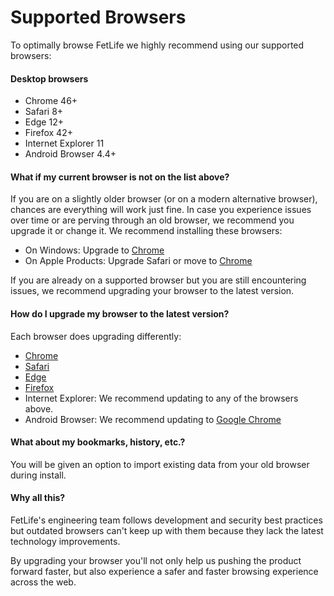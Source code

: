 # Supported Browsers

To optimally browse FetLife we highly recommend using our supported browsers:

#### Desktop browsers

* Chrome 46+
* Safari 8+
* Edge 12+
* Firefox 42+
* Internet Explorer 11
* Android Browser 4.4+

#### What if my current browser is not on the list above?

If you are on a slightly older browser (or on a modern alternative browser), chances are everything will work just fine. In case you experience issues over time or are perving through an old browser, we recommend you upgrade it or change it. We recommend installing these browsers:

- On Windows: Upgrade to [Chrome](http://www.google.com/chrome)
- On Apple Products: Upgrade Safari or move to [Chrome](http://www.google.com/chrome)

If you are already on a supported browser but you are still encountering issues, we recommend upgrading your browser to the latest version.

#### How do I upgrade my browser to the latest version?

Each browser does upgrading differently:

* [Chrome](https://support.google.com/chrome/answer/95414?co=GENIE.Platform%3DDesktop&hl=en)
* [Safari](https://support.apple.com/en-us/HT204416)
* [Edge](https://docs.microsoft.com/en-us/deployedge/microsoft-edge-sysupdate-windows-updates)
* [Firefox](https://support.mozilla.org/en-US/kb/update-firefox-latest-release)
* Internet Explorer: We recommend updating to any of the browsers above.
* Android Browser: We recommend updating to [Google Chrome](https://play.google.com/store/apps/details?id=com.android.chrome&hl=en)

#### What about my bookmarks, history, etc.?

You will be given an option to import existing data from your old browser during install.

#### Why all this?

FetLife's engineering team follows development and security best practices but outdated browsers can't keep up with them because they lack the latest technology improvements.

By upgrading your browser you'll not only help us pushing the product forward faster, but also experience a safer and faster browsing experience across the web.
